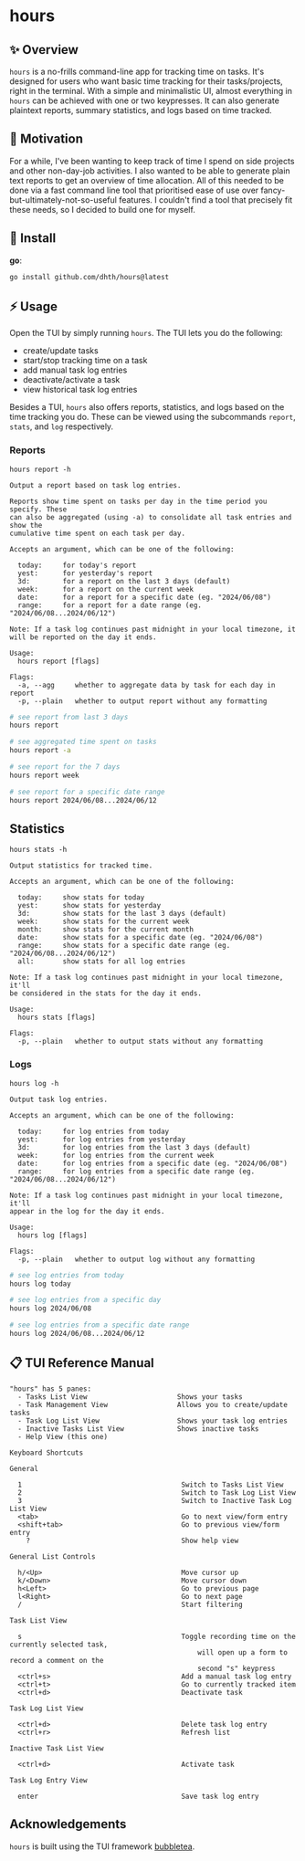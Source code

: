 # hours

✨ Overview
---

`hours` is a no-frills command-line app for tracking time on tasks. It's
designed for users who want basic time tracking for their tasks/projects, right
in the terminal. With a simple and minimalistic UI, almost everything in `hours`
can be achieved with one or two keypresses. It can also generate plaintext
reports, summary statistics, and logs based on time tracked.

🤔 Motivation
---

For a while, I've been wanting to keep track of time I spend on side projects
and other non-day-job activities. I also wanted to be able to generate plain
text reports to get an overview of time allocation. All of this needed to be
done via a fast command line tool that prioritised ease of use over
fancy-but-ultimately-not-so-useful features. I couldn't find a tool that
precisely fit these needs, so I decided to build one for myself.

💾 Install
---

**go**:

```sh
go install github.com/dhth/hours@latest
```

⚡️ Usage
---

Open the TUI by simply running `hours`. The TUI lets you do the following:

- create/update tasks
- start/stop tracking time on a task
- add manual task log entries
- deactivate/activate a task
- view historical task log entries

Besides a TUI, `hours` also offers reports, statistics, and logs based on the
time tracking you do. These can be viewed using the subcommands `report`,
`stats`, and `log` respectively.

### Reports

```
hours report -h

Output a report based on task log entries.

Reports show time spent on tasks per day in the time period you specify. These
can also be aggregated (using -a) to consolidate all task entries and show the
cumulative time spent on each task per day.

Accepts an argument, which can be one of the following:

  today:     for today's report
  yest:      for yesterday's report
  3d:        for a report on the last 3 days (default)
  week:      for a report on the current week
  date:      for a report for a specific date (eg. "2024/06/08")
  range:     for a report for a date range (eg. "2024/06/08...2024/06/12")

Note: If a task log continues past midnight in your local timezone, it
will be reported on the day it ends.

Usage:
  hours report [flags]

Flags:
  -a, --agg     whether to aggregate data by task for each day in report
  -p, --plain   whether to output report without any formatting
```

```bash
# see report from last 3 days
hours report

# see aggregated time spent on tasks
hours report -a

# see report for the 7 days
hours report week

# see report for a specific date range
hours report 2024/06/08...2024/06/12
```

Statistics
---

```
hours stats -h

Output statistics for tracked time.

Accepts an argument, which can be one of the following:

  today:     show stats for today
  yest:      show stats for yesterday
  3d:        show stats for the last 3 days (default)
  week:      show stats for the current week
  month:     show stats for the current month
  date:      show stats for a specific date (eg. "2024/06/08")
  range:     show stats for a specific date range (eg. "2024/06/08...2024/06/12")
  all:       show stats for all log entries

Note: If a task log continues past midnight in your local timezone, it'll
be considered in the stats for the day it ends.

Usage:
  hours stats [flags]

Flags:
  -p, --plain   whether to output stats without any formatting
```

### Logs

```
hours log -h

Output task log entries.

Accepts an argument, which can be one of the following:

  today:     for log entries from today
  yest:      for log entries from yesterday
  3d:        for log entries from the last 3 days (default)
  week:      for log entries from the current week
  date:      for log entries from a specific date (eg. "2024/06/08")
  range:     for log entries from a specific date range (eg. "2024/06/08...2024/06/12")

Note: If a task log continues past midnight in your local timezone, it'll
appear in the log for the day it ends.

Usage:
  hours log [flags]

Flags:
  -p, --plain   whether to output log without any formatting
```

```bash
# see log entries from today
hours log today

# see log entries from a specific day
hours log 2024/06/08

# see log entries from a specific date range
hours log 2024/06/08...2024/06/12
```

📋 TUI Reference Manual
---

```
"hours" has 5 panes:
  - Tasks List View                      Shows your tasks
  - Task Management View                 Allows you to create/update tasks
  - Task Log List View                   Shows your task log entries
  - Inactive Tasks List View             Shows inactive tasks
  - Help View (this one)

Keyboard Shortcuts

General

  1                                       Switch to Tasks List View
  2                                       Switch to Task Log List View
  3                                       Switch to Inactive Task Log List View
  <tab>                                   Go to next view/form entry
  <shift+tab>                             Go to previous view/form entry
    ?                                     Show help view

General List Controls

  h/<Up>                                  Move cursor up
  k/<Down>                                Move cursor down
  h<Left>                                 Go to previous page
  l<Right>                                Go to next page
  /                                       Start filtering

Task List View

  s                                       Toggle recording time on the currently selected task,
                                              will open up a form to record a comment on the
                                              second "s" keypress
  <ctrl+s>                                Add a manual task log entry
  <ctrl+t>                                Go to currently tracked item
  <ctrl+d>                                Deactivate task

Task Log List View

  <ctrl+d>                                Delete task log entry
  <ctrl+r>                                Refresh list

Inactive Task List View

  <ctrl+d>                                Activate task

Task Log Entry View

  enter                                   Save task log entry
```

Acknowledgements
---

`hours` is built using the TUI framework [bubbletea][1].

[1]: https://github.com/charmbracelet/bubbletea
